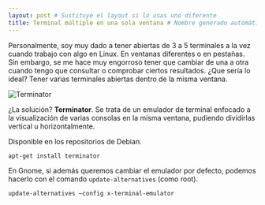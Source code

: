```yaml
---
layout: post # Sustituye el layout si lo usas uno diferente
title: Terminal múltiple en una sola ventana # Nombre generado automáticamente
---
```

Personalmente, soy muy dado a tener abiertas de 3 a 5 terminales a la vez cuando trabajo con algo en Linux. En ventanas diferentes o en pestañas. Sin embargo, se me hace muy engorroso tener que cambiar de una a otra cuando tengo que consultar o comprobar ciertos resultados. ¿Que sería lo ideal? Tener varias terminales abiertas dentro de la misma ventana.

![Terminator](url)

¿La solución? **Terminator**. Se trata de un emulador de terminal enfocado a la visualización de varias consolas en la misma ventana, pudiendo dividirlas vertical u horizontalmente.

Disponible en los repositorios de Debian.

```bash
apt-get install terminator
```
En Gnome, si además queremos cambiar el emulador por defecto, podemos hacerlo con el comando `update-alternatives` (como root).

```bash
update-alternatives –config x-terminal-emulator
```
